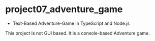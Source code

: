 # project07_adventure_game

* Text-Based Adventure-Game in TypeScript and Node.js

This project is not GUI based. It is a console-based Adventure game. 

